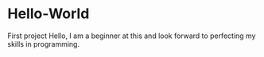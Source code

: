 # Hello-World
First project
Hello, I am a beginner at this and look forward to perfecting my skills in programming.
